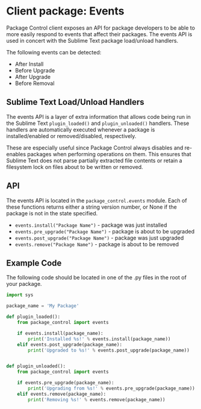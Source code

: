 <!-- https://packagecontrol.io/docs/events -->
<!-- https://github.com/wbond/packagecontrol.io/blob/master/app/html/docs/events.html -->

# Client package: Events

Package Control client exposes an API for package developers to be able to more easily respond to events that affect their packages. The events API is used in concert with the Sublime Text package load/unload handlers.

The following events can be detected:

*   After Install
*   Before Upgrade
*   After Upgrade
*   Before Removal

## Sublime Text Load/Unload Handlers

The events API is a layer of extra information that allows code being run in the Sublime Text `plugin_loaded()` and `plugin_unloaded()` handlers. These handlers are automatically executed whenever a package is installed/enabled or removed/disabled, respectively.

These are especially useful since Package Control always disables and re-enables packages when performing operations on them. This ensures that Sublime Text does not parse partially extracted file contents or retain a filesystem lock on files about to be written or removed.

## API

The events API is located in the `package_control.events` module. Each of these functions returns either a string version number, or None if the package is not in the state specified.

* `events.install("Package Name")` - package was just installed
* `events.pre_upgrade("Package Name")` - package is about to be upgraded
* `events.post_upgrade("Package Name")` - package was just upgraded
* `events.remove("Package Name")` - package is about to be removed

## Example Code

The following code should be located in one of the .py files in the root of your package.

```py
import sys

package_name = 'My Package'

def plugin_loaded():
    from package_control import events

    if events.install(package_name):
        print('Installed %s!' % events.install(package_name))
    elif events.post_upgrade(package_name):
        print('Upgraded to %s!' % events.post_upgrade(package_name))


def plugin_unloaded():
    from package_control import events

    if events.pre_upgrade(package_name):
        print('Upgrading from %s!' % events.pre_upgrade(package_name))
    elif events.remove(package_name):
        print('Removing %s!' % events.remove(package_name))
```
